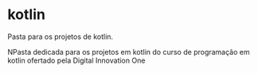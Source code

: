 # kotlin
Pasta para os projetos de kotlin.

NPasta dedicada para os projetos em kotlin do curso de programação em kotlin ofertado pela Digital Innovation One
